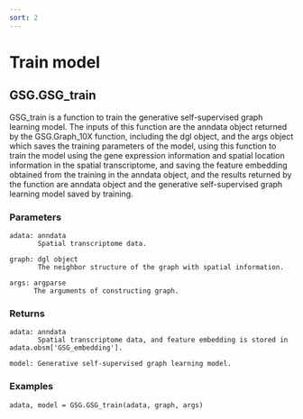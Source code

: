 ```yaml
---
sort: 2
---
```


# Train model

## GSG.GSG_train

GSG_train is a function to train the generative self-supervised graph learning model.
The inputs of this function are the anndata object returned by the GSG.Graph_10X function, including the dgl object, and the args object which saves the training parameters of the model, using this function to train the model using the gene expression information and spatial location information in the spatial transcriptome, and saving the feature embedding obtained from the training in the anndata object, and the results returned by the function are anndata object and the generative self-supervised graph learning model saved by training.
### Parameters
```
adata: anndata
       Spatial transcriptome data.

graph: dgl object
       The neighbor structure of the graph with spatial information.

args: argparse
      The arguments of constructing graph. 
```

### Returns
```
adata: anndata
       Spatial transcriptome data, and feature embedding is stored in adata.obsm['GSG_embedding'].

model: Generative self-supervised graph learning model.
```

### Examples
```
adata, model = GSG.GSG_train(adata, graph, args)
```
